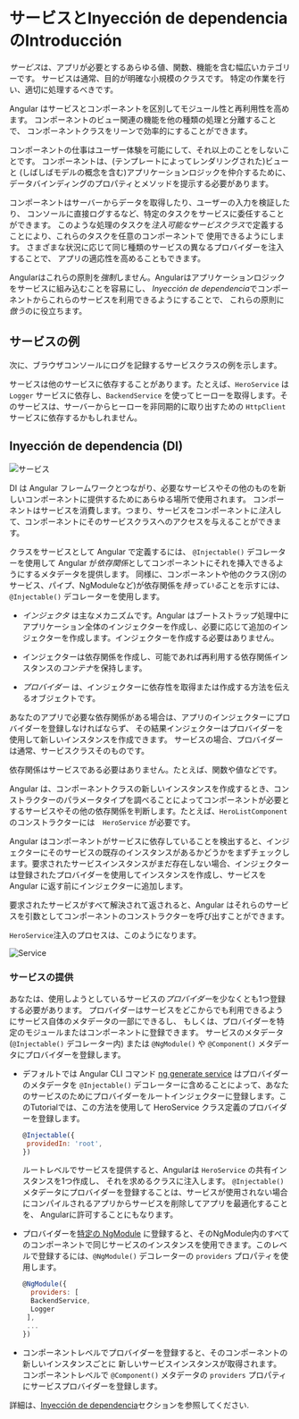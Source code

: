 # サービスとInyección de dependenciaのIntroducción

*サービス*は、アプリが必要とするあらゆる値、関数、機能を含む幅広いカテゴリーです。
サービスは通常、目的が明確な小規模のクラスです。
特定の作業を行い、適切に処理するべきです。

Angular はサービスとコンポーネントを区別してモジュール性と再利用性を高めます。
コンポーネントのビュー関連の機能を他の種類の処理と分離することで、
コンポーネントクラスをリーンで効率的にすることができます。

コンポーネントの仕事はユーザー体験を可能にして、それ以上のことをしないことです。
コンポーネントは、(テンプレートによってレンダリングされた)ビューと
(しばしばモデルの概念を含む)アプリケーションロジックを仲介するために、
データバインディングのプロパティとメソッドを提示する必要があります。

コンポーネントはサーバーからデータを取得したり、ユーザーの入力を検証したり、
コンソールに直接ログするなど、特定のタスクをサービスに委任することができます。
このような処理のタスクを*注入可能なサービスクラス*で定義することにより、これらのタスクを任意のコンポーネントで
使用できるようにします。
さまざまな状況に応じて同じ種類のサービスの異なるプロバイダーを注入することで、
アプリの適応性を高めることもできます。

Angularはこれらの原則を*強制*しません。Angularはアプリケーションロジックをサービスに組み込むことを容易にし、
*Inyección de dependencia*でコンポーネントからこれらのサービスを利用できるようにすることで、
これらの原則に*倣う*のに役立ちます。

## サービスの例

次に、ブラウザコンソールにログを記録するサービスクラスの例を示します。

<code-example path="architecture/src/app/logger.service.ts" header="src/app/logger.service.ts (class)" region="class"></code-example>

サービスは他のサービスに依存することがあります。たとえば、`HeroService` は `Logger` サービスに依存し、`BackendService` を使ってヒーローを取得します。そのサービスは、サーバーからヒーローを非同期的に取り出すための `HttpClient` サービスに依存するかもしれません。

<code-example path="architecture/src/app/hero.service.ts" header="src/app/hero.service.ts (class)" region="class"></code-example>

## Inyección de dependencia (DI)

<img src="generated/images/guide/architecture/dependency-injection.png" alt="サービス" class="left">

DI は Angular フレームワークとつながり、必要なサービスやその他のものを新しいコンポーネントに提供するためにあらゆる場所で使用されます。
コンポーネントはサービスを消費します。つまり、サービスをコンポーネントに*注入*して、コンポーネントにそのサービスクラスへのアクセスを与えることができます。

クラスをサービスとして Angular で定義するには、  `@Injectable()` デコレーターを使用して Angular が*依存関係*としてコンポーネントにそれを挿入できるようにするメタデータを提供します。
同様に、コンポーネントや他のクラス(別のサービス、パイプ、NgModuleなど)が依存関係を*持っている*ことを示すには、 `@Injectable()` デコレーターを使用します。

* *インジェクタ* は主なメカニズムです。Angular はブートストラップ処理中にアプリケーション全体のインジェクターを作成し、必要に応じて追加のインジェクターを作成します。インジェクターを作成する必要はありません。

* インジェクターは依存関係を作成し、可能であれば再利用する依存関係インスタンスの*コンテナ*を保持します。

* *プロバイダー* は、インジェクターに依存性を取得または作成する方法を伝えるオブジェクトです。

あなたのアプリで必要な依存関係がある場合は、アプリのインジェクターにプロバイダーを登録しなければならず、
その結果インジェクターはプロバイダーを使用して新しいインスタンスを作成できます。
サービスの場合、プロバイダーは通常、サービスクラスそのものです。

<div class="alert is-helpful">

依存関係はサービスである必要はありません。たとえば、関数や値などです。

</div>

Angular は、コンポーネントクラスの新しいインスタンスを作成するとき、コンストラクターのパラメータタイプを調べることによってコンポーネントが必要とするサービスやその他の依存関係を判断します。たとえば、`HeroListComponent` のコンストラクターには　`HeroService` が必要です。

<code-example path="architecture/src/app/hero-list.component.ts" header="src/app/hero-list.component.ts (constructor)" region="ctor"></code-example>

Angular はコンポーネントがサービスに依存していることを検出すると、インジェクターにそのサービスの既存のインスタンスがあるかどうかをまずチェックします。要求されたサービスインスタンスがまだ存在しない場合、インジェクターは登録されたプロバイダーを使用してインスタンスを作成し、サービスを Angular に返す前にインジェクターに追加します。

要求されたサービスがすべて解決されて返されると、Angular はそれらのサービスを引数としてコンポーネントのコンストラクターを呼び出すことができます。

`HeroService`注入のプロセスは、このようになります。

<div class="lightbox">
  <img src="generated/images/guide/architecture/injector-injects.png" alt="Service" class="left">
</div>

### サービスの提供

あなたは、使用しようとしているサービスの*プロバイダー*を少なくとも1つ登録する必要があります。
プロバイダーはサービスをどこからでも利用できるようにサービス自体のメタデータの一部にできるし、
もしくは、プロバイダーを特定のモジュールまたはコンポーネントに登録できます。
サービスのメタデータ(`@Injectable()` デコレーター内) または
`@NgModule()` や `@Component()` メタデータにプロバイダーを登録します。

* デフォルトでは Angular CLI コマンド [ng generate service](cli/generate) はプロバイダーのメタデータを `@Injectable()` デコレーターに含めることによって、あなたのサービスのためにプロバイダーをルートインジェクターに登録します。このTutorialでは、この方法を使用して HeroService クラス定義のプロバイダーを登録します。

   ``` js
   @Injectable({
    providedIn: 'root',
   })
   ``` 

   ルートレベルでサービスを提供すると、Angularは `HeroService` の共有インスタンスを1つ作成し、
   それを求めるクラスに注入します。
   `@Injectable()` メタデータにプロバイダーを登録することは、サービスが使用されない場合にコンパイルされるアプリからサービスを削除してアプリを最適化することを、
   Angularに許可することにもなります。

* プロバイダーを[特定の NgModule](guide/architecture-modules) に登録すると、そのNgModule内のすべてのコンポーネントで同じサービスのインスタンスを使用できます。このレベルで登録するには、`@NgModule()` デコレーターの `providers` プロパティを使用します。

   ```js
   @NgModule({
     providers: [
     BackendService,
     Logger
    ],
    ...
   })
   ``` 

* コンポーネントレベルでプロバイダーを登録すると、そのコンポーネントの新しいインスタンスごとに
新しいサービスインスタンスが取得されます。
コンポーネントレベルで `@Component()` メタデータの `providers` プロパティにサービスプロバイダーを登録します。

   <code-example path="architecture/src/app/hero-list.component.ts" header="src/app/hero-list.component.ts (component providers)" region="providers"></code-example>

詳細は、[Inyección de dependencia](guide/dependency-injection)セクションを参照してください.
